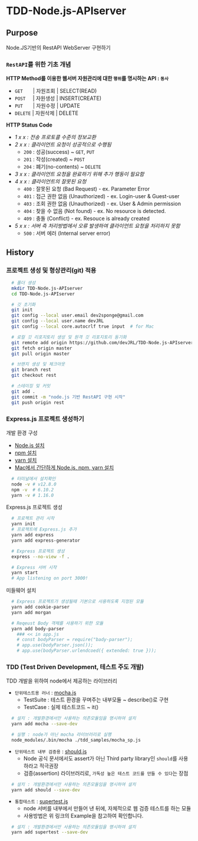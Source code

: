 # TDD-Node.js-APIserver

## Purpose

Node.JS기반의 RestAPI WebServer 구현하기

### `RestAPI`를 위한 기초 개념

**HTTP Method를 이용한 웹서버 자원관리에 대한 `행위`를 명시하는 API : `동사`**

- `GET` &nbsp;&nbsp;&nbsp;&nbsp;&nbsp; | 자원조회 | SELECT(READ)
- `POST`&nbsp;&nbsp;&nbsp;&nbsp; | 자원생성 | INSERT(CREATE)
- `PUT` &nbsp;&nbsp;&nbsp;&nbsp;&nbsp; | 자원수정 | UPDATE
- `DELETE` | 자원삭제 | DELETE

**HTTP Status Code**

- _1 x x : 전송 프로토콜 수준의 정보교환_
- _2 x x : 클라이언트 요청이 성공적으로 수행됨_
  - `200` : 성공(success) ~ `GET`, `PUT`
  - `201` : 작성(created) ~ `POST`
  - `204` : 폐기(no-contents) ~ `DELETE`
- _3 x x : 클라이언트 요청을 완료하기 위해 추가 행동이 필요함_
- _4 x x : 클라이언트의 잘못된 요청_
  - `400` : 잘못된 요청 (Bad Request) - ex. Parameter Error
  - `401` : 접근 권한 없음 (Unauthorized) - ex. Login-user & Guest-user
  - `403` : 조회 권한 없음 (Unauthorized) - ex. User & Admin permission
  - `404` : 찾을 수 없음 (Not found) - ex. No resource is detected.
  - `409` : 충돌 (Conflict) - ex. Resouce is already created
- _5 x x : 서버 측 처리방법에서 오류 발생하여 클라이언트 요청을 처리하지 못함_
  - `500` : 서버 에러 (Internal server error)

## History

### 프로젝트 생성 및 형상관리(git) 적용

```bash
  # 폴더 생성
  mkdir TDD-Node.js-APIserver
  cd TDD-Node.js-APIserver

  # 깃 초기화
  git init
  git config --local user.email dev2sponge@gmail.com
  git config --local user.name devJRL
  git config --local core.autocrlf true input  # for Mac

  # 로컬 깃 리포지토리 생성 및 원격 깃 리포지토리 동기화
  git remote add origin https://github.com/devJRL/TDD-Node.js-APIserver.git
  git fetch origin master
  git pull origin master

  # 브랜치 생성 및 체크아웃
  git branch rest
  git checkout rest

  # 스테이징 및 커밋
  git add .
  git commit -m "node.js 기반 RestAPI 구현 시작"
  git push origin rest
```

### Express.js 프로젝트 생성하기

개발 환경 구성

- [Node.js 설치](https://nodejs.org/ko/download/)
- [npm 설치](https://www.npmjs.com/get-npm)
- [yarn 설치](https://yarnpkg.com/lang/en/docs/install/#mac-stable)
- [Mac에서 간단하게 Node.js, npm, yarn 설치](https://junhobaik.github.io/install-node-yarn/)

```bash
  # 터미널에서 설치확인
  node -v # v12.8.0
  npm -v  # 6.10.2
  yarn -v # 1.16.0
```

Express.js 프로젝트 생성

```bash
  # 프로젝트 관리 시작
  yarn init
  # 프로젝트에 Express.js 추가
  yarn add express
  yarn add express-generator

  # Express 프로젝트 생성
  express --no-view -f .

  # Express 서버 시작
  yarn start
  # App listening on port 3000!
```

미들웨어 설치

```bash
  # Express 프로젝트가 생성될때 기본으로 사용하도록 지정된 모듈
  yarn add cookie-parser
  yarn add morgan

  # Reqeust Body 객체를 사용하기 위한 모듈
  yarn add body-parser
    ### << in app.js
    # const bodyParser = require("bady-parser");
    # app.use(bodyParser.json());
    # app.use(bodyParser.urlendcoed({ extended: true }));
```

### TDD (Test Driven Development, 테스트 주도 개발)

TDD 개발을 위하여 node에서 제공하는 라이브러리

- `단위테스트용 러너` : [mocha.js](https://mochajs.org/)
  - TestSuite : 테스트 환경을 꾸며주는 내부모듈 ~ describe()로 구현
  - TestCase : 실제 테스트코드 ~ it()

```bash
  # 설치 : 개발환경에서만 사용하는 의존모듈임을 명시하여 설치
  yarn add mocha --save-dev

  # 실행 : node가 아닌 mocha 라이브러리로 실행
  node_modules/.bin/mocha ./tdd_samples/mocha_sp.js
```

- `단위테스트 내부 검증용` : [should.js](https://github.com/shouldjs/should.js)
  - Node 공식 문서에서도 assert가 아닌 Third party library인 `should`를 사용하라고 적극권장
  - 검증(assertion) 라이브러리로, `가독성 높은 테스트 코드를 만들 수 있다`는 장점

```bash
  # 설치 : 개발환경에서만 사용하는 의존모듈임을 명시하여 설치
  yarn add should --save-dev
```

- `통합테스트` : [supertest.js](https://github.com/visionmedia/supertest)
  - node 서버를 내부에서 만들어 낸 뒤에, 자체적으로 웹 검증 테스트를 하는 모듈
  - 사용방법은 위 링크의 Example을 참고하여 확인합니다.

```bash
  # 설치 : 개발환경에서만 사용하는 의존모듈임을 명시하여 설치
  yarn add supertest --save-dev
```
